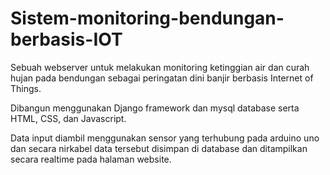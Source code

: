 # Sistem-monitoring-bendungan-berbasis-IOT

Sebuah webserver untuk melakukan monitoring ketinggian air dan curah hujan pada bendungan sebagai peringatan dini banjir berbasis Internet of Things.

Dibangun menggunakan Django framework dan mysql database serta HTML, CSS, dan Javascript. 

Data input diambil menggunakan sensor yang terhubung pada arduino uno dan secara nirkabel data tersebut disimpan di database dan ditampilkan secara realtime pada halaman website.